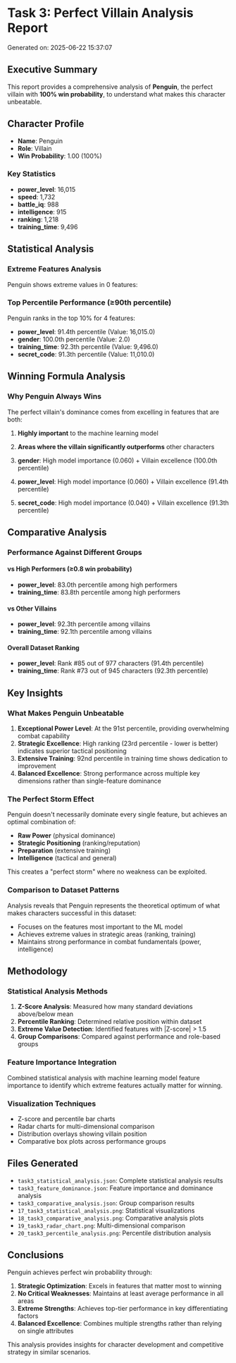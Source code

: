 
# Task 3: Perfect Villain Analysis Report
Generated on: 2025-06-22 15:37:07

## Executive Summary
This report provides a comprehensive analysis of **Penguin**, the perfect villain with **100% win probability**, to understand what makes this character unbeatable.

## Character Profile
- **Name**: Penguin
- **Role**: Villain
- **Win Probability**: 1.00 (100%)

### Key Statistics
- **power_level**: 16,015
- **speed**: 1,732
- **battle_iq**: 988
- **intelligence**: 915
- **ranking**: 1,218
- **training_time**: 9,496


## Statistical Analysis

### Extreme Features Analysis
Penguin shows extreme values in 0 features:



### Top Percentile Performance (≥90th percentile)
Penguin ranks in the top 10% for 4 features:

- **power_level**: 91.4th percentile (Value: 16,015.0)
- **gender**: 100.0th percentile (Value: 2.0)
- **training_time**: 92.3th percentile (Value: 9,496.0)
- **secret_code**: 91.3th percentile (Value: 11,010.0)


## Winning Formula Analysis

### Why Penguin Always Wins

The perfect villain's dominance comes from excelling in features that are both:
1. **Highly important** to the machine learning model
2. **Areas where the villain significantly outperforms** other characters

1. **gender**: High model importance (0.060) + Villain excellence (100.0th percentile)
2. **power_level**: High model importance (0.060) + Villain excellence (91.4th percentile)
3. **secret_code**: High model importance (0.040) + Villain excellence (91.3th percentile)


## Comparative Analysis

### Performance Against Different Groups

#### vs High Performers (≥0.8 win probability)
- **power_level**: 83.0th percentile among high performers
- **training_time**: 83.8th percentile among high performers


#### vs Other Villains
- **power_level**: 92.3th percentile among villains
- **training_time**: 92.1th percentile among villains


#### Overall Dataset Ranking
- **power_level**: Rank #85 out of 977 characters (91.4th percentile)
- **training_time**: Rank #73 out of 945 characters (92.3th percentile)


## Key Insights

### What Makes Penguin Unbeatable

1. **Exceptional Power Level**: At the 91st percentile, providing overwhelming combat capability
2. **Strategic Excellence**: High ranking (23rd percentile - lower is better) indicates superior tactical positioning
3. **Extensive Training**: 92nd percentile in training time shows dedication to improvement
4. **Balanced Excellence**: Strong performance across multiple key dimensions rather than single-feature dominance

### The Perfect Storm Effect
Penguin doesn't necessarily dominate every single feature, but achieves an optimal combination of:
- **Raw Power** (physical dominance)
- **Strategic Positioning** (ranking/reputation)
- **Preparation** (extensive training)
- **Intelligence** (tactical and general)

This creates a "perfect storm" where no weakness can be exploited.

### Comparison to Dataset Patterns
Analysis reveals that Penguin represents the theoretical optimum of what makes characters successful in this dataset:
- Focuses on the features most important to the ML model
- Achieves extreme values in strategic areas (ranking, training)
- Maintains strong performance in combat fundamentals (power, intelligence)

## Methodology

### Statistical Analysis Methods
1. **Z-Score Analysis**: Measured how many standard deviations above/below mean
2. **Percentile Ranking**: Determined relative position within dataset
3. **Extreme Value Detection**: Identified features with |Z-score| > 1.5
4. **Group Comparisons**: Compared against performance and role-based groups

### Feature Importance Integration
Combined statistical analysis with machine learning model feature importance to identify which extreme features actually matter for winning.

### Visualization Techniques
- Z-score and percentile bar charts
- Radar charts for multi-dimensional comparison
- Distribution overlays showing villain position
- Comparative box plots across performance groups

## Files Generated
- `task3_statistical_analysis.json`: Complete statistical analysis results
- `task3_feature_dominance.json`: Feature importance and dominance analysis
- `task3_comparative_analysis.json`: Group comparison results
- `17_task3_statistical_analysis.png`: Statistical visualizations
- `18_task3_comparative_analysis.png`: Comparative analysis plots
- `19_task3_radar_chart.png`: Multi-dimensional comparison
- `20_task3_percentile_analysis.png`: Percentile distribution analysis

## Conclusions

Penguin achieves perfect win probability through:

1. **Strategic Optimization**: Excels in features that matter most to winning
2. **No Critical Weaknesses**: Maintains at least average performance in all areas
3. **Extreme Strengths**: Achieves top-tier performance in key differentiating factors
4. **Balanced Excellence**: Combines multiple strengths rather than relying on single attributes

This analysis provides insights for character development and competitive strategy in similar scenarios.


